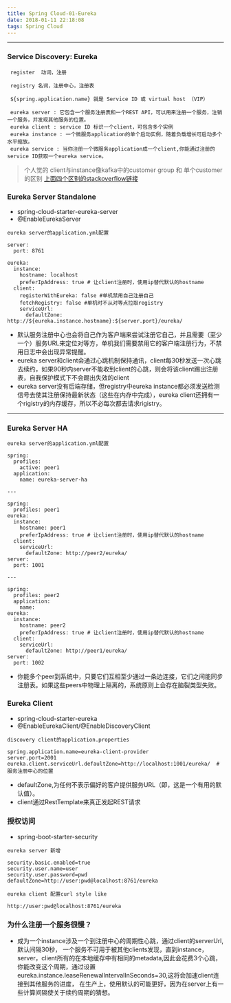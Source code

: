 ```yaml
---
title: Spring Cloud-01-Eureka
date: 2018-01-11 22:18:08
tags: Spring Cloud
---
```


---
### Service Discovery: Eureka
```
 register  动词，注册
 
 registry 名词，注册中心，注册表
 
 ${spring.application.name} 就是 Service ID 或 virtual host （VIP）
 
 eureka server : 它包含一个服务注册表和一个REST API，可以用来注册一个服务，注销一个服务，并发现其他服务的位置。
 eureka client : service ID 标识一个client，可包含多个实例
 eureka instance : 一个微服务application的单个启动实例，随着负载增长可启动多个水平缩放。
 eureka service : 当你注册一个微服务application成一个client,你能通过注册的service ID获取一个eureka service。
```

> 个人觉的 client与instance像kafka中的customer group 和 单个customer的区别
[上面四个区别的stackoverflow链接](https://stackoverflow.com/questions/36557646/what-is-eureka-service-eureka-client-eureka-instance-and-eureka-server)

### Eureka Server Standalone

* spring-cloud-starter-eureka-server
* @EnableEurekaServer

```
eureka server的application.yml配置

server:
  port: 8761

eureka:
  instance:
    hostname: localhost
    preferIpAddress: true # 让client注册时，使用ip替代默认的hostname
  client:
    registerWithEureka: false #单机禁用自己注册自己
    fetchRegistry: false #单机时不从对等点拉取registry
    serviceUrl:
      defaultZone: http://${eureka.instance.hostname}:${server.port}/eureka/
```
* 默认服务注册中心也会将自己作为客户端来尝试注册它自己，并且需要（至少一个）服务URL来定位对等方，单机我们需要禁用它的客户端注册行为，不禁用日志中会出现异常提醒。
* eureka server和client会通过心跳机制保持通讯，client每30秒发送一次心跳去续约，如果90秒内server不能收到client的心跳，则会将该client踢出注册表，自我保护模式下不会踢出失效的client
* eureka server没有后端存储，但registry中eureka instance都必须发送检测信号去使其注册保持最新状态（这些在内存中完成），eureka client还拥有一个rigistry的内存缓存，所以不必每次都去请求rigistry。

---

### Eureka Server HA

```
eureka server的application.yml配置

spring:
  profiles:
    active: peer1
  application:
    name: eureka-server-ha
    
---

spring:
  profiles: peer1
eureka:
  instance:
    hostname: peer1
    preferIpAddress: true # 让client注册时，使用ip替代默认的hostname
  client:
    serviceUrl:
      defaultZone: http://peer2/eureka/
server:
  port: 1001

---

spring:
  profiles: peer2
  application:
    name:
eureka:
  instance:
    hostname: peer2
    preferIpAddress: true # 让client注册时，使用ip替代默认的hostname
  client:
    serviceUrl:
      defaultZone: http://peer1/eureka/
server:
  port: 1002
```
* 你能多个peer到系统中，只要它们互相至少通过一条边连接，它们之间能同步注册表。如果这些peers中物理上隔离的，系统原则上会存在脑裂类型失败。

### Eureka Client
* spring-cloud-starter-eureka
* @EnableEurekaClient/@EnableDiscoveryClient

```
discovery client的application.properties

spring.application.name=eureka-client-provider
server.port=2001
eureka.client.serviceUrl.defaultZone=http://localhost:1001/eureka/  #服务注册中心的位置
```
* defaultZone,为任何不表示偏好的客户提供服务URL（即，这是一个有用的默认值）。
* client通过RestTemplate来真正发起REST请求

### 授权访问
* spring-boot-starter-security

```
eureka server 新增

security.basic.enabled=true
security.user.name=user
security.user.password=pwd
defaultZone=http://user:pwd@localhost:8761/eureka

eureka client 配置curl style like

http://user:pwd@localhost:8761/eureka
```

### 为什么注册一个服务很慢？
* 成为一个instance涉及一个到注册中心的周期性心跳，通过client的serverUrl, 默认间隔30秒，
一个服务不可用于被其他clients发现，直到instance，server，client所有的在本地缓存中有相同的metadata,因此会花费3个心跳，你能改变这个周期，通过设置eureka.instance.leaseRenewalIntervalInSeconds=30,这将会加速client连接到其他服务的进度，
在生产上，使用默认的可能更好，因为在server上有一些计算间隔使关于续约周期的猜想。


